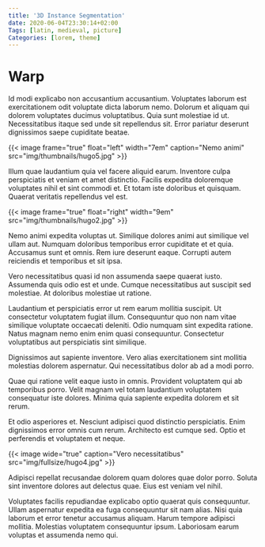 ```yaml
---
title: '3D Instance Segmentation'
date: 2020-06-04T23:30:14+02:00
Tags: [latin, medieval, picture]
Categories: [lorem, theme]
---
```

# Warp 

Id modi explicabo non accusantium accusantium. Voluptates laborum est
exercitationem odit voluptate dicta laborum nemo. Dolorum et aliquam qui dolorem
voluptates ducimus voluptatibus. Quia sunt molestiae id ut. Necessitatibus
itaque sed unde sit repellendus sit. Error pariatur deserunt dignissimos saepe
cupiditate beatae.

{{< image frame="true" float="left" width="7em" caption="Nemo animi" src="img/thumbnails/hugo5.jpg" >}}

Illum quae laudantium quia vel facere aliquid earum. Inventore culpa
perspiciatis et veniam et amet distinctio. Facilis expedita doloremque
voluptates nihil et sint commodi et. Et totam iste doloribus et quisquam.
Quaerat veritatis repellendus vel est.

{{< image frame="true" float="right" width="9em" src="img/thumbnails/hugo2.jpg" >}}

Nemo animi expedita voluptas ut. Similique dolores animi aut similique vel ullam
aut. Numquam doloribus temporibus error cupiditate et et quia. Accusamus sunt et
omnis. Rem iure deserunt eaque. Corrupti autem reiciendis et temporibus et sit
ipsa.

Vero necessitatibus quasi id non assumenda saepe quaerat iusto. Assumenda quis
odio est et unde. Cumque necessitatibus aut suscipit sed molestiae. At doloribus
molestiae ut ratione.

Laudantium et perspiciatis error ut rem earum mollitia suscipit. Ut consectetur
voluptatem fugiat illum. Consequuntur quo non nam vitae similique voluptate
occaecati deleniti. Odio numquam sint expedita ratione. Natus magnam nemo enim
enim quasi consequuntur. Consectetur voluptatibus aut perspiciatis sint
similique.

Dignissimos aut sapiente inventore. Vero alias exercitationem sint mollitia
molestias dolorem aspernatur. Qui necessitatibus dolor ab ad a modi porro.

Quae qui ratione velit eaque iusto in omnis. Provident voluptatem qui ab
temporibus porro. Velit magnam vel totam laudantium voluptatem consequatur iste
dolores. Minima quia sapiente expedita dolorem et sit rerum.

Et odio asperiores et. Nesciunt adipisci quod distinctio perspiciatis. Enim
dignissimos error omnis cum rerum. Architecto est cumque sed. Optio et
perferendis et voluptatem et neque.

{{< image wide="true" caption="Vero necessitatibus" src="img/fullsize/hugo4.jpg" >}}

Adipisci repellat recusandae dolorem quam dolores quae dolor porro. Soluta sint
inventore dolores aut delectus quae. Eius est veniam vel nihil.

Voluptates facilis repudiandae explicabo optio quaerat quis consequuntur. Ullam
aspernatur expedita ea fuga consequuntur sit nam alias. Nisi quia laborum et
error tenetur accusamus aliquam. Harum tempore adipisci mollitia. Molestias
voluptatem consequuntur ipsum. Laboriosam earum voluptas et assumenda nemo qui.
